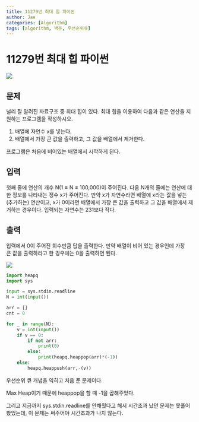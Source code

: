 ```yaml
---
title: 11279번 최대 힙 파이썬
author: Jae
categories: [Algorithm]
tags: [algorithm, 백준, 우선순위큐]
---
```


# 11279번 최대 힙 파이썬

![](https://imagedelivery.net/v7-TZByhOiJbNM9RaUdzSA/fab12a0f-4e2b-42c5-55df-209f78925300/public)

## 문제

널리 잘 알려진 자료구조 중 최대 힙이 있다. 최대 힙을 이용하여 다음과 같은 연산을 지원하는 프로그램을 작성하시오.

1. 배열에 자연수 x를 넣는다.
2. 배열에서 가장 큰 값을 출력하고, 그 값을 배열에서 제거한다.

프로그램은 처음에 비어있는 배열에서 시작하게 된다.

## 입력

첫째 줄에 연산의 개수 N(1 ≤ N ≤ 100,000)이 주어진다. 다음 N개의 줄에는 연산에 대한 정보를 나타내는 정수 x가 주어진다. 만약 x가 자연수라면 배열에 x라는 값을 넣는(추가하는) 연산이고, x가 0이라면 배열에서 가장 큰 값을 출력하고 그 값을 배열에서 제거하는 경우이다. 입력되는 자연수는 231보다 작다.

## 출력

입력에서 0이 주어진 회수만큼 답을 출력한다. 만약 배열이 비어 있는 경우인데 가장 큰 값을 출력하라고 한 경우에는 0을 출력하면 된다.

![](https://imagedelivery.net/v7-TZByhOiJbNM9RaUdzSA/fb9c1987-fc54-4e41-2c8a-443918d38800/public)

```python
import heapq
import sys

input = sys.stdin.readline
N = int(input())

arr = []
cnt = 0

for _ in range(N):
    v = int(input())
    if v == 0:
        if not arr:
            print(0)
        else:
            print(heapq.heappop(arr)*(-1))
    else:
        heapq.heappush(arr,-(v))
```

우선순위 큐 개념을 익히고 처음 푼 문제이다.

Max Heap이기 때문에 heappop을 할 때 -1을 곱해주었다.

그리고 지금까지 sys.stdin.readline를 안해줬다고 해서 시간초과 났던 문제는 못풀어봤었는데, 이 문제는 써주어야 시간초과가 나지 않는다.
